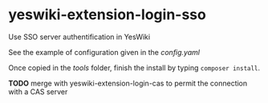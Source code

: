 # yeswiki-extension-login-sso

Use SSO server authentification in YesWiki

See the example of configuration given in the _config.yaml_

Once copied in the *tools* folder, finish the install by typing `composer install`. 

__TODO__ merge with yeswiki-extension-login-cas to permit the connection with a CAS server


